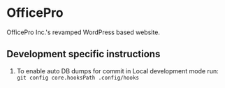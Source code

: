 # OfficePro
OfficePro Inc.'s revamped WordPress based website.

## Development specific instructions

1. To enable auto DB dumps for commit in Local development mode run: `
git config core.hooksPath .config/hooks`
